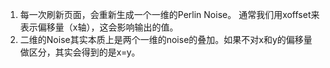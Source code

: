 1. 每一次刷新页面，会重新生成一个一维的Perlin Noise。
	通常我们用xoffset来表示偏移量（x轴），这会影响输出的值。
2. 二维的Noise其实本质上是两个一维的noise的叠加。如果不对x和y的偏移量做区分，其实会得到的是x=y。